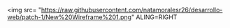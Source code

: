 <img src= "https://raw.githubusercontent.com/natamoralesr26/desarrollo-web/patch-1/New%20Wireframe%201.png" ALING=RIGHT
